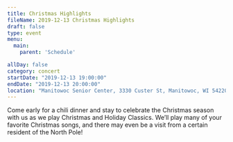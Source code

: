 ```yaml
---
title: Christmas Highlights
fileName: 2019-12-13 Christmas Highlights
draft: false
type: event
menu: 
  main:
    parent: 'Schedule'

allDay: false
category: concert
startDate: "2019-12-13 19:00:00"
endDate: "2019-12-13 20:00:00"
location: "Manitowoc Senior Center, 3330 Custer St, Manitowoc, WI 54220, USA"
---
```

Come early for a chili dinner and stay to celebrate the Christmas season with us as we play Christmas and Holiday Classics. We’ll play many of your favorite Christmas songs, and there may even be a visit from a certain resident of the North Pole!
